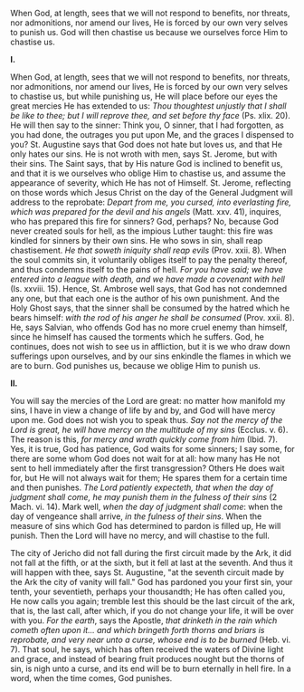 
When God, at length, sees that we will not respond to benefits, nor threats, nor admonitions, nor amend our lives, He is forced by our own very selves to punish us. God will then chastise us because we ourselves force Him to chastise us.

**I\.**

When God, at length, sees that we will not respond to benefits, nor threats, nor admonitions, nor amend our lives, He is forced by our own very selves to chastise us, but while punishing us, He will place before our eyes the great mercies He has extended to us: *Thou thoughtest unjustly that I shall be like to thee; but I will reprove thee, and set before thy face* (Ps. xlix. 20). He will then say to the sinner: Think you, O sinner, that I had forgotten, as you had done, the outrages you put upon Me, and the graces I dispensed to you? St. Augustine says that God does not hate but loves us, and that He only hates our sins. He is not wroth with men, says St. Jerome, but with their sins. The Saint says, that by His nature God is inclined to benefit us, and that it is we ourselves who oblige Him to chastise us, and assume the appearance of severity, which He has not of Himself. St. Jerome, reflecting on those words which Jesus Christ on the day of the General Judgment will address to the reprobate: *Depart from me, you cursed, into everlasting fire, which was prepared for the devil and his angels* (Matt. xxv. 41), inquires, who has prepared this fire for sinners? God, perhaps? No, because God never created souls for hell, as the impious Luther taught: this fire was kindled for sinners by their own sins. He who sows in sin, shall reap chastisement. *He that soweth iniquity shall reap evils* (Prov. xxii. 8). When the soul commits sin, it voluntarily obliges itself to pay the penalty thereof, and thus condemns itself to the pains of hell. *For you have said; we have entered into a league with death, and we have made a covenant with hell* (Is. xxviii. 15). Hence, St. Ambrose well says, that God has not condemned any one, but that each one is the author of his own punishment. And the Holy Ghost says, that the sinner shall be consumed by the hatred which he bears himself: *with the rod of his anger he shall be consumed* (Prov. xxii. 8). He, says Salvian, who offends God has no more cruel enemy than himself, since he himself has caused the torments which he suffers. God, he continues, does not wish to see us in affliction, but it is we who draw down sufferings upon ourselves, and by our sins enkindle the flames in which we are to burn. God punishes us, because we oblige Him to punish us.

**II\.**

You will say the mercies of the Lord are great: no matter how manifold my sins, I have in view a change of life by and by, and God will have mercy upon me. God does not wish you to speak thus. *Say not the mercy of the Lord is great, he will have mercy on the multitude of my sins* (Ecclus. v. 6). The reason is this, *for mercy and wrath quickly come from him* (Ibid. 7). Yes, it is true, God has patience, God waits for some sinners; I say some, for there are some whom God does not wait for at all: how many has He not sent to hell immediately after the first transgression? Others He does wait for, but He will not always wait for them; He spares them for a certain time and then punishes. *The Lord patiently expecteth, that when the day of judgment shall come, he may punish them in the fulness of their sins* (2 Mach. vi. 14). Mark well, *when the day of judgment shall come*: when the day of vengeance shall arrive, *in the fulness of their sins*. When the measure of sins which God has determined to pardon is filled up, He will punish. Then the Lord will have no mercy, and will chastise to the full.

The city of Jericho did not fall during the first circuit made by the Ark, it did not fall at the fifth, or at the sixth, but it fell at last at the seventh. And thus it will happen with thee, says St. Augustine, \"at the seventh circuit made by the Ark the city of vanity will fall.\" God has pardoned you your first sin, your tenth, your seventieth, perhaps your thousandth; He has often called you, He now calls you again; tremble lest this should be the last circuit of the ark, that is, the last call, after which, if you do not change your life, it will be over with you. *For the earth*, says the Apostle, *that drinketh in the rain which cometh often upon it... and which bringeth forth thorns and briars is reprobate, and very near unto a curse, whose end is to be burned* (Heb. vi. 7). That soul, he says, which has often received the waters of Divine light and grace, and instead of bearing fruit produces nought but the thorns of sin, is nigh unto a curse, and its end will be to burn eternally in hell fire. In a word, when the time comes, God punishes.

